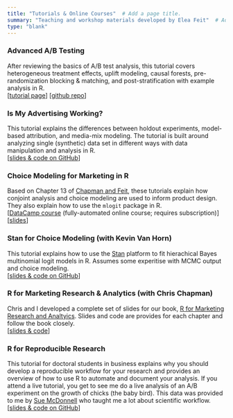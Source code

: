 ```yaml
---
title: "Tutorials & Online Courses"  # Add a page title.
summary: "Teaching and workshop materials developed by Elea Feit"  # Add a page description.
type: "blank"  
---
```


### Advanced A/B Testing
After reviewing the basics of A/B test analysis, this tutorial covers heterogeneous treatment effects, uplift modeling, causal forests, pre-randomization blocking & matching, and post-stratification with example analysis in R.  
[[tutorial page](https://eleafeit.github.io/ab_test/)] [[github repo](https://eleafeit.github.io/ab_test/)]

### Is My Advertising Working?
This tutorial explains the differences between holdout experiments, model-based attribution, and media-mix modeling. The tutorial is built around analyzing single (synthetic) data set in different ways with data manipulation and analysis in R.   
[[slides & code on GitHub](https://github.com/eleafeit/ad_response_tutorial)]

### Choice Modeling for Marketing in R
Based on Chapter 13 of [Chapman and Feit](https://doi.org/10.1007/978-3-319-14436-8), these tutorials explain how conjoint analysis and choice modeling are used to inform product design. They also explain how to use the `mlogit` package in R.   
[[DataCamp course](https://www.datacamp.com/courses/marketing-analytics-in-r-choice-modeling) (fully-automated online course; requires subscription)] 
[[slides](http://r-marketing.r-forge.r-project.org/slides/chapter13-phillyR/ConjointR20150418.html#/)]

### Stan for Choice Modeling (with Kevin Van Horn)
This tutorial explains how to use the [Stan](https://mc-stan.org/) platform to fit hierachical Bayes multinomial logit models in R. Assumes some experitise with MCMC output and choice modeling.  
[[slides & code on GitHub](https://github.com/ksvanhorn/ART-Forum-2017-Stan-Tutorial)]

### R for Marketing Research & Analytics (with Chris Chapman)
Chris and I developed a complete set of slides for our book, [R for Marketing Research and Analtyics](http://r-marketing.r-forge.r-project.org/about.html). Slides and code are provides for each chapter and follow the book closely.  
[[slides & code](http://r-marketing.r-forge.r-project.org/Instructor/slides-index.html)]

### R for Reproducible Research
This tutorial for doctoral students in business explains why you should develop a reproducible workflow for your research and provides an overview of how to use R to automate and document your analysis. If you attend a live tutorial, you get to see me do a live analysis of an A/B experiment on the growth of chicks (the baby bird). This data was  provided to me by [Sue McDonnell](https://www.vet.upenn.edu/people/faculty-clinician-search/SUEMCDONNELL) who taught me a lot about scientific workflow.  
[[slides & code on GitHub](https://github.com/eleafeit/RforResearch)]




